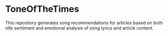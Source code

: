 # ToneOfTheTimes

This repository generates song recommendations for articles based on both nltk sentiment and emotional analysis of song lyrics and article content.
